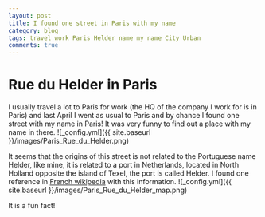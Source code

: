 ```yaml
---
layout: post
title: I found one street in Paris with my name
category: blog
tags: travel work Paris Helder name my name City Urban 
comments: true
---
```


# Rue du Helder in Paris

I usually travel a lot to Paris for work (the HQ of the company I work for is in Paris) and last April I went as usual to Paris and by chance I found one street with my name in Paris! It was very funny to find out a place with my name in there.
![_config.yml]({{ site.baseurl }}/images/Paris_Rue_du_Helder.png)

It seems that the origins of this street is not related to the Portuguese name Helder, like mine, it is related to a port in Netherlands, located in North Holland opposite the island of Texel, the port is called Helder. I found one reference in [French wikipedia](https://fr.wikipedia.org/wiki/Rue_du_Helder) with this information.
![_config.yml]({{ site.baseurl }}/images/Paris_Rue_du_Helder_map.png)

It is a fun fact!
